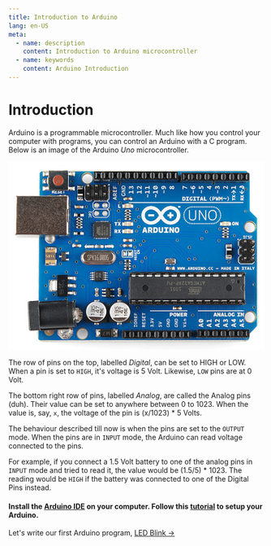 ```yaml
---
title: Introduction to Arduino
lang: en-US
meta:
  - name: description
    content: Introduction to Arduino microcontroller
  - name: keywords
    content: Arduino Introduction
---
```


# Introduction

Arduino is a programmable microcontroller. Much like how you control your computer with programs, you can control an Arduino with a C program. Below is an image of the Arduino _Uno_ microcontroller.

![Arduino image](./intro/arduino.png)

The row of pins on the top, labelled _Digital_, can be set to HIGH or LOW. When a pin is set to `HIGH`, it's voltage is 5 Volt. Likewise, `LOW` pins are at 0 Volt.

The bottom right row of pins, labelled _Analog_, are called the Analog pins (duh). Their value can be set to anywhere between 0 to 1023. When the value is, say, `x`, the voltage of the pin is (x/1023) * 5 Volts.

The behaviour described till now is when the pins are set to the `OUTPUT` mode. When the pins are in `INPUT` mode, the Arduino can read voltage connected to the pins.

For example, if you connect a 1.5 Volt battery to one of the analog pins in `INPUT` mode and tried to read it, the value would be (1.5/5) * 1023. The reading would be `HIGH` if the battery was connected to one of the Digital Pins instead.



#### Install the [Arduino IDE](https://www.arduino.cc/en/Main/Software) on your computer. Follow this [tutorial](https://www.arduino.cc/en/Guide/ArduinoUno) to setup your Arduino.


Let's write our first Arduino program, [LED Blink →](ledblink.md)

